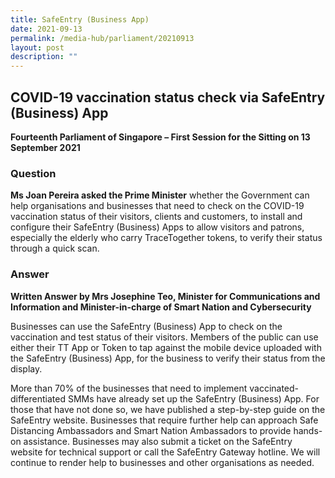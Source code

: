 ```yaml
---
title: SafeEntry (Business App)
date: 2021-09-13
permalink: /media-hub/parliament/20210913
layout: post
description: ""
---
```


## COVID-19 vaccination status check via SafeEntry (Business) App

**Fourteenth Parliament of Singapore – First Session for the Sitting on 13 September 2021**

### Question

**Ms Joan Pereira asked the Prime Minister** whether the Government can help organisations and businesses that need to check on the COVID-19 vaccination status of their visitors, clients and customers, to install and configure their SafeEntry (Business) Apps to allow visitors and patrons, especially the elderly who carry TraceTogether tokens, to verify their status through a quick scan.

### Answer

**Written Answer by Mrs Josephine Teo, Minister for Communications and Information and Minister-in-charge of Smart Nation and Cybersecurity**

Businesses can use the SafeEntry (Business) App to check on the vaccination and test status of their visitors. Members of the public can use either their TT App or Token to tap against the mobile device uploaded with the SafeEntry (Business) App, for the business to verify their status from the display.

More than 70% of the businesses that need to implement vaccinated-differentiated SMMs have already set up the SafeEntry (Business) App. For those that have not done so, we have published a step-by-step guide on the SafeEntry website. Businesses that require further help can approach Safe Distancing Ambassadors and Smart Nation Ambassadors to provide hands-on assistance. Businesses may also submit a ticket on the SafeEntry website for technical support or call the SafeEntry Gateway hotline. We will continue to render help to businesses and other organisations as needed.